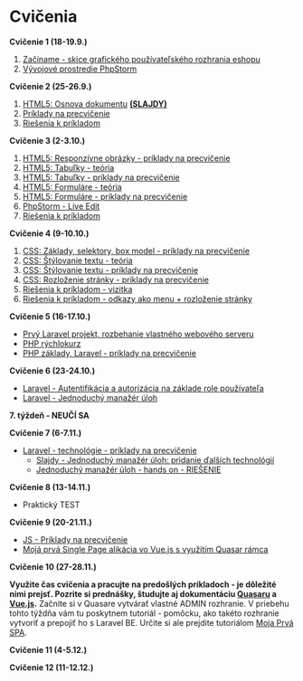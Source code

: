 # Cvičenia

**Cvičenie 1 (18-19.9.)**

1. [Začíname - skice grafického používateľského rozhrania eshopu](1-c/skice-grafickeho-pouzivatelskeho-rozhrania-eshopu)
2. [Vývojové prostredie PhpStorm](1-c/vyvojove-prostredie-phpstorm)

**Cvičenie 2 (25-26.9.)**
1. [HTML5: Osnova dokumentu](2-c) **[(SLAJDY)](2-c/zdroje/c2-osnova-dokumentu.pdf)**
2. [Príklady na precvičenie](2-c/#c2-priklady)
3. [Riešenia k príkladom](zdroje/cvicenie2-priklady-riesenia.zip)


**Cvičenie 3 (2-3.10.)**
1. [HTML5: Responzívne obrázky - príklady na precvičenie](3-c/obrazky)
2. [HTML5: Tabuľky - teória](3-c/tabulky)
3. [HTML5: Tabuľky - príklady na precvičenie](3-c/tabulky#c3-tabulky-priklady)
4. [HTML5: Formuláre - teória](3-c/formulare)
5. [HTML5: Formuláre - príklady na precvičenie](3-c/formulare#c3-formulare-priklady)
6. [PhpStorm - Live Edit](3-c/phpstorm-liveedit)
7. [Riešenia k príkladom](zdroje/cvicenie3-priklady-riesenia.zip)

**Cvičenie 4 (9-10.10.)**
1. [CSS: Základy, selektory, box model - príklady na precvičenie](4-c/zaklady-selektory)
2. [CSS: Štýlovanie textu - teória](4-c/stylovanie-textu)
3. [CSS: Štýlovanie textu - príklady na precvičenie](4-c/stylovanie-textu#c4-stylovanie-textu-priklady)
4. [CSS: Rozloženie stránky - príklady na precvičenie](4-c/rozlozenie-stranky#c4-rozlozenie-stranky-priklady)
5. [Riešenia k príkladom - vizitka](zdroje/cvicenie4a-priklady-riesenia.zip)
6. [Riešenia k príkladom - odkazy ako menu + rozloženie stránky](zdroje/cvicenie4b-priklady-riesenia.zip)


**Cvičenie 5 (16-17.10.)**
* [Prvý Laravel projekt, rozbehanie vlastného webového serveru](5-c/wamp)
* [PHP rýchlokurz](/prednasky/PHP-rychlokurz)
* [PHP základy, Laravel - príklady na precvičenie](5-c/laravel-uvod)


**Cvičenie 6 (23-24.10.)**
* [Laravel - Autentifikácia a autorizácia na základe role používateľa](/cvicenia/6-c/autentifikacia-rola)
* [Laravel - Jednoduchý manažér úloh](/cvicenia/6-c/manazer-uloh)

**7. týždeň - NEUČÍ SA**

**Cvičenie 7 (6-7.11.)**
* [Laravel - technológie - príklady na precvičenie](/cvicenia/7-c/)
  * [Slajdy - Jednoduchý manažér úloh: pridanie ďalších technológií](/cvicenia/zdroje/7c-taskmanager-technologie.pptx)
  * [Jednoduchý manažér úloh - hands on - RIEŠENIE](/cvicenia/7-c/zdroje/taskmanager01.zip)

**Cvičenie 8 (13-14.11.)**
* Praktický TEST

**Cvičenie 9 (20-21.11.)**
* [JS - Príklady na precvičenie](/cvicenia/9-c/JS/)
* [Mojá prvá Single Page alikácia vo Vue.js s využitím Quasar rámca](/cvicenia/9-c/PrvaSPA/)


**Cvičenie 10 (27-28.11.)**

**Využite čas cvičenia a pracujte na predošlých príkladoch - je dôležité nimi prejsť. Pozrite si prednášky, študujte aj dokumentáciu [Quasaru](https://quasar-framework.org/guide/) a [Vue.js](https://vuejs.org/).**  Začnite si v Quasare vytvárať vlastné ADMIN rozhranie. V priebehu tohto týždňa vám tu poskytnem tutoriál - pomôcku, ako takéto rozhranie vytvoriť a prepojiť ho s Laravel BE. Určite si ale prejdite tutoriálom [Moja Prvá SPA](/cvicenia/9-c/PrvaSPA/).


**Cvičenie 11 (4-5.12.)**


**Cvičenie 12 (11-12.12.)**




